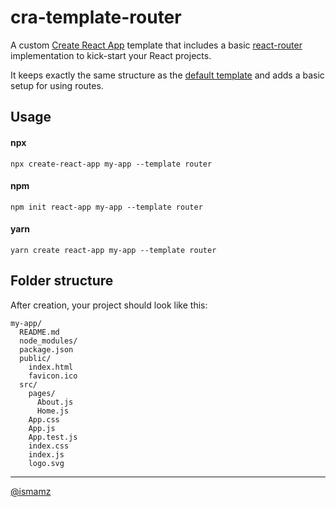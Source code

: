 # cra-template-router

A custom [Create React App](https://create-react-app.dev/) template that includes a basic [react-router](https://github.com/ReactTraining/react-router) implementation to kick-start your React projects.

It keeps exactly the same structure as the [default template](https://github.com/facebook/create-react-app/tree/master/packages/cra-template) and adds a basic setup for using routes.

## Usage

#### npx

```
npx create-react-app my-app --template router
```

#### npm

```
npm init react-app my-app --template router
```

#### yarn

```
yarn create react-app my-app --template router
```

## Folder structure

After creation, your project should look like this:

```
my-app/
  README.md
  node_modules/
  package.json
  public/
    index.html
    favicon.ico
  src/
    pages/
      About.js
      Home.js
    App.css
    App.js
    App.test.js
    index.css
    index.js
    logo.svg
```


---


[@ismamz](https://twitter.com/ismamz)

